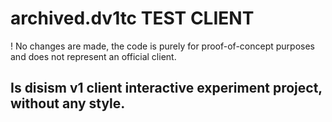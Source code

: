 # archived.dv1tc TEST CLIENT

! No changes are made, the code is purely for proof-of-concept purposes and does not represent an official client.

## Is disism v1 client interactive experiment project, without any style.
